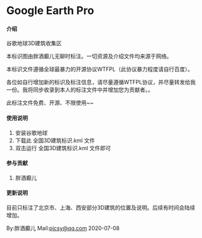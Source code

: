 # Google Earth Pro

#### 介绍
谷歌地球3D建筑收集区

本标识图由胖酒癫儿无聊时标注。一切资源及介绍文件均来源于网络。

本标识文件遵循全球最暴力的开源协议WTFPL（此协议暴力程度请自行百度）。

各位如自行增加新的标识及标注信息，请尽量遵循WTFPL协议，并尽量转发给我一份。我将同步收录到本人的标注文件中并增加您为贡献者。。

此标注文件免费、开源、不限使用~~




#### 使用说明

1.  安装谷歌地球
2.  下载此 全国3D建筑标识.kml 文件
3.  双击运行 全国3D建筑标识.kml 文件即可

#### 参与贡献

1.  胖酒癫儿


#### 更新说明
目前只标注了北京市、上海、西安部分3D建筑的位置及说明。后续有时间会陆续增加。


By:胖酒癫儿
Mail:pjcsy@qq.com
2020-07-08
